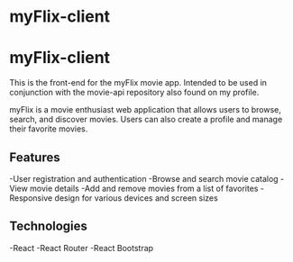 # myFlix-client
 
# myFlix-client

This is the front-end for the myFlix movie app. Intended to be used in conjunction with the movie-api repository also found on my profile.

myFlix is a movie enthusiast web application that allows users to browse, search, and discover movies. Users can also create a profile and manage their favorite movies.

## Features

-User registration and authentication
-Browse and search movie catalog
-View movie details
-Add and remove movies from a list of favorites
-Responsive design for various devices and screen sizes

## Technologies

-React
-React Router
-React Bootstrap
